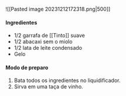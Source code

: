 ![[Pasted image 20231212172318.png|500]]

#### Ingredientes

-  1/2 garrafa de [[Tinto]] suave
-  1/2 abacaxi sem o miolo
-  1/2 lata de leite condensado
-  Gelo

#### Modo de preparo

1. Bata todos os ingredientes no liquidificador.
2. Sirva em uma taça de vinho.

